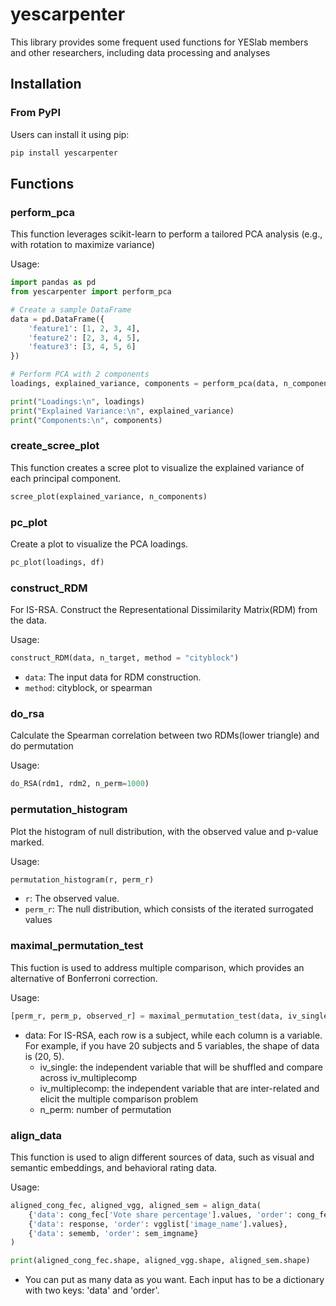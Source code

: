# yescarpenter
This library provides some frequent used functions for YESlab members and other researchers, including data processing and analyses

## Installation

### From PyPI
Users can install it using pip:

```bash
pip install yescarpenter
```

## Functions

### perform_pca
This function leverages scikit-learn to perform a tailored PCA analysis (e.g., with rotation to maximize variance)

Usage:

```python
import pandas as pd
from yescarpenter import perform_pca

# Create a sample DataFrame
data = pd.DataFrame({
    'feature1': [1, 2, 3, 4],
    'feature2': [2, 3, 4, 5],
    'feature3': [3, 4, 5, 6]
})

# Perform PCA with 2 components
loadings, explained_variance, components = perform_pca(data, n_components=2)

print("Loadings:\n", loadings)
print("Explained Variance:\n", explained_variance)
print("Components:\n", components)
```

### create_scree_plot

This function creates a scree plot to visualize the explained variance of each principal component.

```python
scree_plot(explained_variance, n_components)
```

### pc_plot
Create a plot to visualize the PCA loadings.

```python
pc_plot(loadings, df)
```

### construct_RDM
For IS-RSA. Construct the Representational Dissimilarity Matrix(RDM) from the data.

Usage:

```python
construct_RDM(data, n_target, method = "cityblock")
```

- `data`: The input data for RDM construction.
- `method`: cityblock, or spearman

### do_rsa

Calculate the Spearman correlation between two RDMs(lower triangle) and do permutation

Usage:

```python        
do_RSA(rdm1, rdm2, n_perm=1000)
```

### permutation_histogram

Plot the histogram of null distribution, with the observed value and p-value marked.

Usage:

```python
permutation_histogram(r, perm_r)
```
- `r`: The observed value.
- `perm_r`: The null distribution, which consists of the iterated surrogated values

### maximal_permutation_test
This fuction is used to address multiple comparison, which provides an alternative of Bonferroni correction.


Usage:

```python
[perm_r, perm_p, observed_r] = maximal_permutation_test(data, iv_single, iv_multiplecomp, nperm)
```
- data: For IS-RSA, each row is a subject, while each column is a variable. \
        For example, if you have 20 subjects and 5 variables, the shape of data is (20, 5).
    - iv_single: the independent variable that will be shuffled and compare across iv_multiplecomp
    - iv_multiplecomp: the independent variable that are inter-related and elicit the multiple comparison problem
    - n_perm: number of permutation

### align_data
This function is used to align different sources of data, such as visual and semantic embeddings, and behavioral rating data.

Usage:

```python
aligned_cong_fec, aligned_vgg, aligned_sem = align_data(
    {'data': cong_fec['Vote share percentage'].values, 'order': cong_fec['Image_name'].values},
    {'data': response, 'order': vgglist['image_name'].values},
    {'data': sememb, 'order': sem_imgname}
)

print(aligned_cong_fec.shape, aligned_vgg.shape, aligned_sem.shape)
```

- You can put as many data as you want. Each input has to be a dictionary with two keys: 'data' and 'order'.
